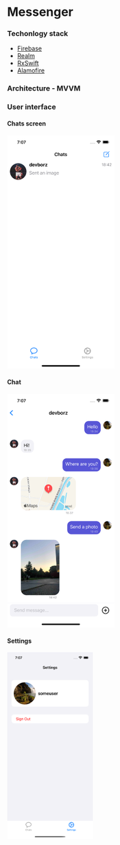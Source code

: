 # Messenger

### Techonlogy stack

- [Firebase](https://firebase.google.com)
- [Realm](https://github.com/realm/realm-cocoa)
- [RxSwift](https://github.com/ReactiveX/RxSwift)
- [Alamofire](https://github.com/Alamofire/Alamofire)

### Architecture - MVVM

### User interface

#### Chats screen

<img src="https://github.com/devborz/Messenger/blob/main/img/chats.png" alt="chats" width="250"/>

#### Chat

<img src="https://github.com/devborz/Messenger/blob/main/img/chat.png" alt="chat" width="250"/>

#### Settings

<img src="https://github.com/devborz/Messenger/blob/main/img/settings.png" alt="settings" width="200"/>
